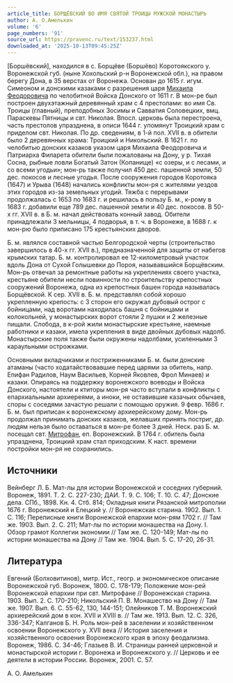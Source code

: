 ```yaml
---
article_title: БОРЩЁВСКИЙ ВО ИМЯ СВЯТОЙ ТРОИЦЫ МУЖСКОЙ МОНАСТЫРЬ
author: А. О.Амелькин
volume: '6'
page_numbers: '91'
source_url: https://pravenc.ru/text/153237.html
downloaded_at: '2025-10-13T09:45:25Z'
---
```


[Боршёвский], находился в с. Борщёве (Боршёво) Коротоякского у. Воронежской губ. (ныне Хохольский р-н Воронежской обл.), на правом берегу Дона, в 35 верстах от Воронежа. Основан до 1615 г. игум. Симеоном и донскими казаками с разрешения царя [Михаила Феодоровича](<https://pravenc.ru/text/МИХАИЛ ФЕОДОРОВИЧ.html>) по челобитной Войска Донского от 1611 г. В мон-ре был построен двухэтажный деревянный храм с 4 престолами: во имя Св. Троицы (главный), преподобных Зосимы и Савватия Соловецких, вмц. Параскевы Пятницы и свт. Николая. Впосл. церковь была перестроена, часть престолов упразднена, в описи 1644 г. упомянут Троицкий храм с приделом свт. Николая. По др. сведениям, в 1-й пол. XVII в. в обители было 2 деревянных храма: Троицкий и Никольский. В 1621 г. по челобитью донских казаков указом царя Михаила Феодоровича и Патриарха Филарета обители были пожалованы на Дону, у р. Тихая Сосна, рыбные ловли Богатый Затон (Копанище) «с озеры, и с лесами, и со всеми угодьи»; мон-рь также получил 450 дес. пашенной земли, 50 дес. покосов и лесные угодья. После сооружения городов Коротояка (1647) и Урыва (1648) начались конфликты мон-ря с жителями уездов этих городов из-за земельных угодий. Тяжба с перерывами продолжалась с 1653 по 1683 г. и решилась в пользу Б. м., к-рому в 1683 г. добавили еще 789 дес. пашенной земли и 40 дес. покосов. В 50-х гг. XVII в. в Б. м. начал действовать конный завод. Обители принадлежали 3 мельницы, 4 подворья, в т. ч. в Воронеже, в 1688 г. к мон-рю было приписано 175 крестьянских дворов.

Б. м. являлся составной частью Белгородской черты (строительство завершилось в 40-х гг. XVII в.), предназначенной для защиты от набегов крымских татар. Б. м. контролировал ее 12-километровый участок вдоль Дона от Сухой Голышевки до Пороя, называвшийся Борщёвским. Мон-рь отвечал за ремонтные работы на укреплениях своего участка, крестьяне обители несли повинности по строительству крепостных сооружений Воронежа, одна из крепостных башен города называлась Борщёвской. К сер. XVII в. Б. м. представлял собой хорошо укрепленную крепость: с 3 сторон его окружал дубовый острог с бойницами, над воротами находилась башня с бойницами и колокольней, у монастырских ворот стояли 2 пушки и 2 железные пищали. Слобода, в к-рой жили монастырские крестьяне, наемные работники и казаки, имела укрепления в виде двойных дубовых надолб. Монастырские поля также были окружены надолбами, усиленными 3 караульными острожками.

Основными вкладчиками и постриженниками Б. м. были донские атаманы (часто ходатайствовавшие перед царями за обитель, напр. Епифан Радилов, Наум Васильев, Корней Яковлев, Фрол Минаев) и казаки. Опираясь на поддержку воронежского воеводы и Войска Донского, настоятели и ктиторы мон-ря часто вступали в конфликты с епархиальными архиереями, а иноки, не оставившие казачьих обычаев, споры с соседями зачастую решали с помощью оружия. 9 февр. 1686 г. Б. м. был приписан к воронежскому архиерейскому дому. Мон-рь продолжал принимать донских казаков, желавших принять постриг, др. людям нельзя было оставаться в мон-ре более 3 дней. Неск. раз Б. м. посещал свт. [Митрофан](https://pravenc.ru/text/Митрофан.html), еп. Воронежский. В 1764 г. обитель была упразднена, Троицкий храм стал приходским. К наст. времени постройки мон-ря не сохранились.

## Источники

Вейнберг Л. Б. Мат-лы для истории Воронежской и соседних губерний. Воронеж, 1891. Т. 2. С. 227-230; ДАИ. Т. 9. С. 106; Т. 10. С. 47; Донские дела. СПб., 1898. Кн. 4. Стб. 814; Окладныя книги Рязанской митрополии 1676 г. Воронежский и Елецкий у. // Воронежская старина. 1902. Вып. 1. С. 116; Переписные книги Воронежской епархии мон-рям 1702 г. // Там же. 1903. Вып. 2. С. 211; Мат-лы по истории монашества на Дону. I. Обзор грамот Коллегии экономии // Там же. С. 120-149; Мат-лы по истории монашества на Дону // Там же. 1904. Вып. 5. С. 17-20, 26-31.

## Литература

Евгений (Болховитинов), митр. Ист., геогр. и экономическое описание Воронежской губ. Воронеж, 1800. С. 178-179; Положение мон-рей Воронежской епархии при свт. Митрофане // Воронежская старина. 1903. Вып. 2. С. 170-210; Никольский П. В. Монашество на Дону // Там же. 1907. Вып. 6. С. 55-62, 130, 144-151; Олейников Т. М. Воронежский архиерейский дом в кон. XVII и XVIII в. // Там же. 1913. Вып. 12. С. 326, 336-347; Калганов Б. Н. Роль мон-рей в заселении и хозяйственном освоении Воронежского у. XVII века // История заселения и хозяйственного освоения Воронежского края в эпоху феодализма. Воронеж, 1986. С. 34-46; Глазьев В. И. Страницы ранней церковной и монастырской истории г. Воронежа и Воронежского у. // Церковь и ее деятели в истории России. Воронеж, 2001. С. 57.

А. О.  Амелькин
